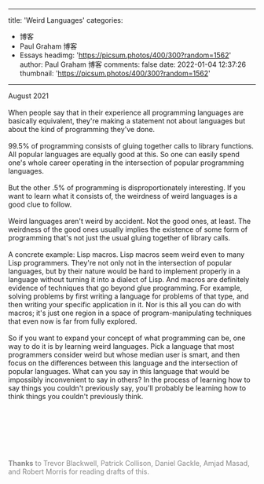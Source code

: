
---
title: 'Weird Languages'
categories: 
 - 博客
 - Paul Graham 博客
 - Essays
headimg: 'https://picsum.photos/400/300?random=1562'
author: Paul Graham 博客
comments: false
date: 2022-01-04 12:37:26
thumbnail: 'https://picsum.photos/400/300?random=1562'
---

<div>   
August 2021<br><br>When people say that in their experience all programming languages
are basically equivalent, they're making a statement not about
languages but about the kind of programming they've done.<br><br>99.5% of programming consists of gluing together calls to library
functions. All popular languages are equally good at this. So one
can easily spend one's whole career operating in the intersection
of popular programming languages.<br><br>But the other .5% of programming is disproportionately interesting.
If you want to learn what it consists of, the weirdness of weird
languages is a good clue to follow.<br><br>Weird languages aren't weird by accident. Not the good ones, at
least. The weirdness of the good ones usually implies the existence
of some form of programming that's not just the usual gluing together
of library calls.<br><br>A concrete example: Lisp macros. Lisp macros seem weird even to
many Lisp programmers. They're not only not in the intersection of
popular languages, but by their nature would be hard to implement
properly in a language without turning it into a dialect of
Lisp. And macros are definitely evidence of techniques that go
beyond glue programming. For example, solving problems by first
writing a language for problems of that type, and then writing
your specific application in it. Nor is this all you can do with
macros; it's just one region in a space of program-manipulating
techniques that even now is far from fully explored.<br><br>So if you want to expand your concept of what programming can be,
one way to do it is by learning weird languages. Pick a language
that most programmers consider weird but whose median user is smart,
and then focus on the differences between this language and the
intersection of popular languages. What can you say in this language
that would be impossibly inconvenient to say in others? In the
process of learning how to say things you couldn't previously say,
you'll probably be learning how to think things you couldn't
previously think.<br><br><br><br><br><br><br><br><font color="888888">
<b>Thanks</b> to Trevor Blackwell, Patrick Collison, Daniel Gackle, Amjad
Masad, and Robert Morris for reading drafts of this.
</font><br><br>  
</div>
            